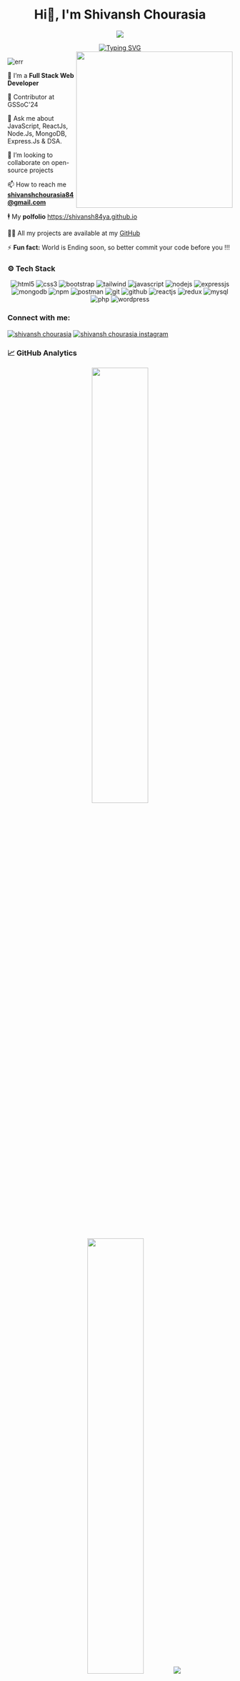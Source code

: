 <h1 align="center">Hi👋, I'm Shivansh Chourasia</h1>

<p align="center">
  <img src="https://capsule-render.vercel.app/api?type=waving&color=gradient&height=180&section=header&text=Hello%20World&fontSize=90"/>
</p>

<!-- <h3 align="center">Passionate Full Stack Web Developer</h3>-->
<div align="center">
<a href="https://git.io/typing-svg"><img src="https://readme-typing-svg.demolab.com?font=Fira+Code&size=27&pause=1000&color=blue &width=470&lines=Hello+Fellow+%3C%2FDevelopers%3E;if(brain!%3Dempty)+keepCoding()+;else++orderCoffee()+" alt="Typing SVG" /></a> 
<!-- [![Typing SVG](https://readme-typing-svg.demolab.com?font=Fira+Code&pause=1000&width=435&lines=Hello+Fellow+%3C%2FDevelopers%3E;if(brain+!%3D+empty)+%7B++keepCoding()++%7D+;else+%7B++orderCoffee()++%7D)](https://git.io/typing-svg) -->
</div>
<!--![MasterHead](https://miro.medium.com/max/1400/1*OxT7UjIwhklKE8d8SFyo7g.gif)--->
<img src="https://media0.giphy.com/media/v1.Y2lkPTc5MGI3NjExaTc0N3o0cjU1dGRrN3BsOHI3OXRsbXB5ejlqcmVmMTFuZTI2YmJodSZlcD12MV9pbnRlcm5hbF9naWZfYnlfaWQmY3Q9Zw/bGgsc5mWoryfgKBx1u/giphy.gif" width="350px" align="right">

<p align="left"> <img src="https://komarev.com/ghpvc/?username=MadhuraTatte&label=Profile%20views&color=0e75b6&style=flat" alt="err" /> </p>

<!-- - 👨‍💻 All of my projects are available at [Portfolio](https://madhuratatte.github.io/) -->

🔭 I’m a **Full Stack Web Developer**

🌟 Contributor at GSSoC'24

💬 Ask me about JavaScript, ReactJs, Node.Js, MongoDB, Express.Js & DSA. 

👯 I’m looking to collaborate on open-source projects

📫 How to reach me **shivanshchourasia84@gmail.com**

🕴 My **polfolio** https://shivansh84ya.github.io 

👨‍💻 All my projects are available at my [GitHub](https://github.com/shivansh84ya?tab=repositories)  

⚡ **Fun fact:** World is Ending soon, so better commit your code before you !!!

<!-- - 📄 Know about my experiences [Resumé](https://drive.google.com/file/d/1-KTfPu19XzjYrL2A4Bp50yyXGFHHi_SC/view) -->

<!-- - ⚡ Fun fact Can produce best out of waste -->

### ⚙️ Tech Stack

<!--![HTML5](https://skillicons.dev/icons?i=html)
![CSS3](https://skillicons.dev/icons?i=css)
![JavaScript](https://skillicons.dev/icons?i=js)
![cpp](https://skillicons.dev/icons?i=cpp)
![NodeJS](https://skillicons.dev/icons?i=nodejs)
![ExpressJs](https://skillicons.dev/icons?i=express)
![React](https://skillicons.dev/icons?i=react)
![MongoDB](https://skillicons.dev/icons?i=mongodb)
![Vite](https://skillicons.dev/icons?i=vite)
![Material UI](https://skillicons.dev/icons?i=materialui)
![Tailwind](https://skillicons.dev/icons?i=tailwind) 
![Bootstrap](https://skillicons.dev/icons?i=bootstrap)
![Postman](https://skillicons.dev/icons?i=postman)
<!-- #### Frameworks, Databases, Tools and Libraries-->
<!--#### Version Control and Editors-->
<!--#### Hosting  -->
<!--![Git](https://skillicons.dev/icons?i=git)
![GitHub](https://skillicons.dev/icons?i=github)
![Visual Studio Code](https://skillicons.dev/icons?i=vscode)
![Netlify](https://skillicons.dev/icons?i=netlify)
![Vercel](https://skillicons.dev/icons?i=vercel)
-->
<p align="center">
    <img src="https://img.shields.io/badge/HTML5-E34F26?style=for-the-badge&logo=html5&logoColor=white" alt="html5" />
    <img src="https://img.shields.io/badge/CSS3-1572B6?style=for-the-badge&logo=css3&logoColor=white" alt="css3" />
    <img src="https://img.shields.io/badge/Bootstrap-0d6efd?style=for-the-badge&logo=bootstrap&logoColor=white"
        alt="bootstrap" />
    <img src="https://img.shields.io/badge/Tailwind_CSS-38B2AC?style=for-the-badge&logo=tailwind-css&logoColor=white"
        alt="tailwind" />
    <img src="https://img.shields.io/badge/JavaScript-323330?style=for-the-badge&logo=javascript&logoColor=F7DF1E"
        alt="javascript" />
    <img src="https://img.shields.io/badge/Node.js-339933?style=for-the-badge&logo=nodedotjs&logoColor=white"
        alt="nodejs" />
    <img src="https://img.shields.io/badge/Express.js-000000?style=for-the-badge&logo=express&logoColor=white"
        alt="expressjs" />
    <img src="https://img.shields.io/badge/MongoDB-4EA94B?style=for-the-badge&logo=mongodb&logoColor=white"
        alt="mongodb" />
    <img src="https://img.shields.io/badge/npm-CB3837?style=for-the-badge&logo=npm&logoColor=white" alt="npm" />
    <img src="https://img.shields.io/badge/Postman-FF6C37?style=for-the-badge&logo=Postman&logoColor=white"
        alt="postman" />
    <img src="https://img.shields.io/badge/Git-f44d27?style=for-the-badge&logo=git&logoColor=white" alt="git" />
    <img src="https://img.shields.io/badge/GitHub-100000?style=for-the-badge&logo=github&logoColor=white"
        alt="github" />
    <img src="https://img.shields.io/badge/React-20232A?style=for-the-badge&logo=react&logoColor=61DAFB"
        alt="reactjs" />
    <img src="https://img.shields.io/badge/Redux-593D88?style=for-the-badge&logo=redux&logoColor=white" alt="redux" />
    <img src="https://img.shields.io/badge/mysql-00758f?style=for-the-badge&logo=mysql&logoColor=white" alt="mysql" />
    <img src="https://img.shields.io/badge/php-0384fc?style=for-the-badge&logo=php&logoColor=white" alt="php" />
    <img src="https://img.shields.io/badge/wordpress-21759b?style=for-the-badge&logo=wordpress&logoColor=white" alt="wordpress" />
</p>

<h3 align="left">Connect with me:</h3>
<p align="left">
<a href="https://www.linkedin.com/in/shivansh-chourasia-b618561bb" target="blank">
<img align="center" src="https://img.shields.io/badge/linkedin-1572B6?style=for-the-badge&logo=linkedin&logoColor=white" alt="shivansh chourasia"  /></a>
<a href="https://www.instagram.com/shiv.a.n.s.h/" target="blank">
<img align="center" src="https://img.shields.io/badge/instagram-DB7093?style=for-the-badge&logo=instagram&logoColor=white" alt="shivansh chourasia instagram"  /></a>
</p>

### 📈 GitHub Analytics
<p align="center">
  <img height="50%" width="auto" src ="https://github-readme-stats.vercel.app/api?username=shivansh84ya&show_icons=true&count_private=true&theme=darcula&hide_border=true&hide=issues,contribs&bg_color=00000000">
  <img height="50%" width="auto" src ="https://github-readme-stats.vercel.app/api/top-langs/?username=shivansh84ya&layout=compact&hide_border=true&theme=darcula&bg_color=00000000&langs_count=6&hide=jupyter%20notebook,tex,css,php">
  <img src ="https://github-readme-streak-stats.herokuapp.com?user=shivansh84ya&theme=darcula&hide_border=true&background=FFFFFF00">
</p>

<!---<p align="center">
  <a href="https://github.com/shivansh84ya">
    <img height="180em" src="https://github-readme-stats-eight-theta.vercel.app/api?username=shivansh84ya&show_icons=true&theme=algolia&include_all_commits=true&count_private=true"/>
    <img height="180em" src="https://github-readme-stats-eight-theta.vercel.app/api/top-langs/?username=shivansh84ya&layout=compact&langs_count=8&theme=algolia"/>
  </a>
</p>
<p align="center">
  <a href="https://github.com/shivansh84ya">
    <img src="https://github-stats-alpha.vercel.app/api/?username=shivansh84ya&cc=333333&tc=ffffff&ic=4B8BDA" alt="Stats"/>
  </a>
</p>
<p align="center">
    <img src="https://github-profile-summary-cards.vercel.app/api/cards/profile-details?username=shivansh84ya&theme=algolia" alt="Profile Summary Card"/>
</p>
-->
<!-- <p align="center">
    <img src="https://github-profile-trophy.vercel.app/?username=shivansh84ya&theme=tokyonight" alt="Github Trophies"/>
</p> -->
<div>
<!-- <h3 align="center">GitHub Stats</h3> -->
<!-- <p align="center">
<img src="https://github-profile-summary-cards.vercel.app/api/cards/profile-details?username=shivansh84ya&theme=github_dark">
<img src="https://github-profile-summary-cards.vercel.app/api/cards/repos-per-language?username=shivansh84ya&theme=github_dark">
<img src="http://github-profile-summary-cards.vercel.app/api/cards/most-commit-language?username=shivansh84ya&theme=github_dark">
<img src="http://github-profile-summary-cards.vercel.app/api/cards/stats?username=shivansh84ya&theme=github_dark">
<img src="http://github-profile-summary-cards.vercel.app/api/cards/productive-time?username=shivansh84ya&theme=github_dark&utcOffset=8">
</p> -->
</div>
<p align="center">  
  <img  src="https://raw.githubusercontent.com/Trilokia/Trilokia/379277808c61ef204768a61bbc5d25bc7798ccf1/bottom_header.svg">
</p>
